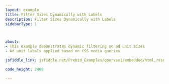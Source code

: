 ```yaml
---
layout: example
title: Filter Sizes Dynamically with Labels
description: Filter Sizes Dynamically with Labels
sidebarType: 1



about:
- This example demonstrates dynamic filtering on ad unit sizes
- Ad unit labels applied based on CSS media queries

jsfiddle_link: jsfiddle.net/Prebid_Examples/qourvse1/embedded/html,result

code_height: 2400

---
```

